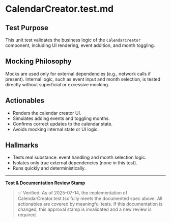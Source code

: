 # CalendarCreator.test.md

## Test Purpose

This unit test validates the business logic of the `CalendarCreator` component, including UI rendering, event addition, and month toggling.

## Mocking Philosophy

Mocks are used only for external dependencies (e.g., network calls if present). Internal logic, such as event input and month selection, is tested directly without superficial or excessive mocking.

## Actionables

- Renders the calendar creator UI.
- Simulates adding events and toggling months.
- Confirms correct updates to the calendar state.
- Avoids mocking internal state or UI logic.

## Hallmarks

- Tests real substance: event handling and month selection logic.
- Isolates only true external dependencies (none in this test).
- Runs quickly and deterministically.

---

**Test & Documentation Review Stamp**

> ✅ Verified: As of 2025-07-14, the implementation of CalendarCreator.test.tsx fully meets the documented spec above. All actionables are covered by meaningful tests. If this documentation is changed, this approval stamp is invalidated and a new review is required.
